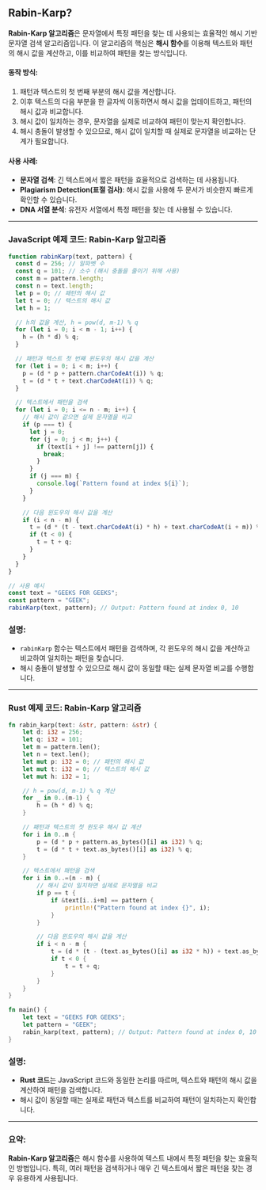 ## Rabin-Karp?

**Rabin-Karp 알고리즘**은 문자열에서 특정 패턴을 찾는 데 사용되는 효율적인 해시 기반 문자열 검색 알고리즘입니다. 이 알고리즘의 핵심은 **해시 함수**를 이용해 텍스트와 패턴의 해시 값을 계산하고, 이를 비교하여 패턴을 찾는 방식입니다.

#### **동작 방식**:

1. 패턴과 텍스트의 첫 번째 부분의 해시 값을 계산합니다.
2. 이후 텍스트의 다음 부분을 한 글자씩 이동하면서 해시 값을 업데이트하고, 패턴의 해시 값과 비교합니다.
3. 해시 값이 일치하는 경우, 문자열을 실제로 비교하여 패턴이 맞는지 확인합니다.
4. 해시 충돌이 발생할 수 있으므로, 해시 값이 일치할 때 실제로 문자열을 비교하는 단계가 필요합니다.

#### **사용 사례**:

- **문자열 검색**: 긴 텍스트에서 짧은 패턴을 효율적으로 검색하는 데 사용됩니다.
- **Plagiarism Detection(표절 검사)**: 해시 값을 사용해 두 문서가 비슷한지 빠르게 확인할 수 있습니다.
- **DNA 서열 분석**: 유전자 서열에서 특정 패턴을 찾는 데 사용될 수 있습니다.

---

### **JavaScript 예제 코드: Rabin-Karp 알고리즘**

```javascript
function rabinKarp(text, pattern) {
  const d = 256; // 알파벳 수
  const q = 101; // 소수 (해시 충돌을 줄이기 위해 사용)
  const m = pattern.length;
  const n = text.length;
  let p = 0; // 패턴의 해시 값
  let t = 0; // 텍스트의 해시 값
  let h = 1;

  // h의 값을 계산, h = pow(d, m-1) % q
  for (let i = 0; i < m - 1; i++) {
    h = (h * d) % q;
  }

  // 패턴과 텍스트 첫 번째 윈도우의 해시 값을 계산
  for (let i = 0; i < m; i++) {
    p = (d * p + pattern.charCodeAt(i)) % q;
    t = (d * t + text.charCodeAt(i)) % q;
  }

  // 텍스트에서 패턴을 검색
  for (let i = 0; i <= n - m; i++) {
    // 해시 값이 같으면 실제 문자열을 비교
    if (p === t) {
      let j = 0;
      for (j = 0; j < m; j++) {
        if (text[i + j] !== pattern[j]) {
          break;
        }
      }
      if (j === m) {
        console.log(`Pattern found at index ${i}`);
      }
    }

    // 다음 윈도우의 해시 값을 계산
    if (i < n - m) {
      t = (d * (t - text.charCodeAt(i) * h) + text.charCodeAt(i + m)) % q;
      if (t < 0) {
        t = t + q;
      }
    }
  }
}

// 사용 예시
const text = "GEEKS FOR GEEKS";
const pattern = "GEEK";
rabinKarp(text, pattern); // Output: Pattern found at index 0, 10
```

### **설명**:

- `rabinKarp` 함수는 텍스트에서 패턴을 검색하며, 각 윈도우의 해시 값을 계산하고 비교하여 일치하는 패턴을 찾습니다.
- 해시 충돌이 발생할 수 있으므로 해시 값이 동일할 때는 실제 문자열 비교를 수행합니다.

---

### **Rust 예제 코드: Rabin-Karp 알고리즘**

```rust
fn rabin_karp(text: &str, pattern: &str) {
    let d: i32 = 256;
    let q: i32 = 101;
    let m = pattern.len();
    let n = text.len();
    let mut p: i32 = 0; // 패턴의 해시 값
    let mut t: i32 = 0; // 텍스트의 해시 값
    let mut h: i32 = 1;

    // h = pow(d, m-1) % q 계산
    for _ in 0..(m-1) {
        h = (h * d) % q;
    }

    // 패턴과 텍스트의 첫 윈도우 해시 값 계산
    for i in 0..m {
        p = (d * p + pattern.as_bytes()[i] as i32) % q;
        t = (d * t + text.as_bytes()[i] as i32) % q;
    }

    // 텍스트에서 패턴을 검색
    for i in 0..=(n - m) {
        // 해시 값이 일치하면 실제로 문자열을 비교
        if p == t {
            if &text[i..i+m] == pattern {
                println!("Pattern found at index {}", i);
            }
        }

        // 다음 윈도우의 해시 값을 계산
        if i < n - m {
            t = (d * (t - (text.as_bytes()[i] as i32 * h)) + text.as_bytes()[i + m] as i32) % q;
            if t < 0 {
                t = t + q;
            }
        }
    }
}

fn main() {
    let text = "GEEKS FOR GEEKS";
    let pattern = "GEEK";
    rabin_karp(text, pattern); // Output: Pattern found at index 0, 10
}
```

### **설명**:

- **Rust 코드**는 JavaScript 코드와 동일한 논리를 따르며, 텍스트와 패턴의 해시 값을 계산하여 패턴을 검색합니다.
- 해시 값이 동일할 때는 실제로 패턴과 텍스트를 비교하여 패턴이 일치하는지 확인합니다.

---

### **요약**:

**Rabin-Karp 알고리즘**은 해시 함수를 사용하여 텍스트 내에서 특정 패턴을 찾는 효율적인 방법입니다. 특히, 여러 패턴을 검색하거나 매우 긴 텍스트에서 짧은 패턴을 찾는 경우 유용하게 사용됩니다.
